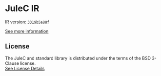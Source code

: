 # JuleC IR

IR version: [`3319b5a88f`](https://github.com/julelang/jule/tree/3319b5a88f471744e5f37f149ce2ec2c0173d4ef)

[See more information](https://manual.jule.dev/getting-started/installation/compiling-from-source/compile-from-ir)

## License

The JuleC and standard library is distributed under the terms of the BSD 3-Clause license. \
[See License Details](./LICENSE)

